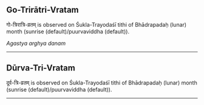 ## Go-Trirātri-Vratam
गो-त्रिरात्रि-व्रतम् is observed on Śukla-Trayodaśī tithi of Bhādrapadaḥ (lunar) month (sunrise (default)/puurvaviddha (default)).

_Agastya arghya danam_

---
## Dūrva-Tri-Vratam
दूर्व-त्रि-व्रतम् is observed on Śukla-Trayodaśī tithi of Bhādrapadaḥ (lunar) month (sunrise (default)/puurvaviddha (default)).



---
